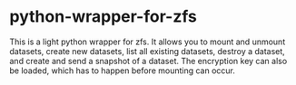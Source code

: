 # python-wrapper-for-zfs

This is a light python wrapper for zfs. It allows you to mount and unmount datasets, create new datasets, list all existing datasets, destroy a dataset, and create and send a snapshot of a dataset. The encryption key can also be loaded, which has to happen before mounting can occur. 
